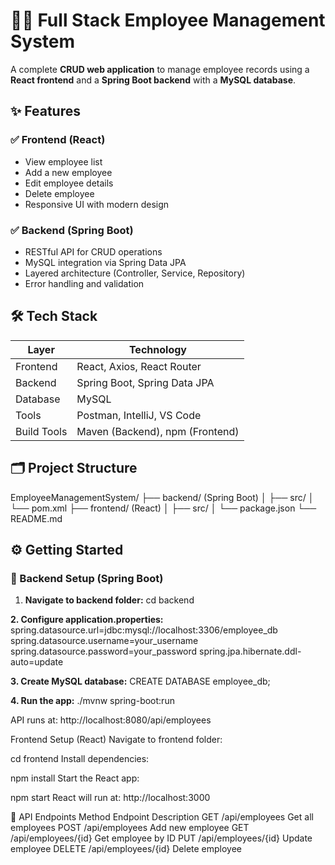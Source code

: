 # 🧑‍💼 Full Stack Employee Management System

A complete **CRUD web application** to manage employee records using a **React frontend** and a **Spring Boot backend** with a **MySQL database**.

## ✨ Features

### ✅ Frontend (React)
- View employee list
- Add a new employee
- Edit employee details
- Delete employee
- Responsive UI with modern design

### ✅ Backend (Spring Boot)
- RESTful API for CRUD operations
- MySQL integration via Spring Data JPA
- Layered architecture (Controller, Service, Repository)
- Error handling and validation


## 🛠️ Tech Stack

| Layer       | Technology                  |
|-------------|-----------------------------|
| Frontend    | React, Axios, React Router  |
| Backend     | Spring Boot, Spring Data JPA|
| Database    | MySQL                       |
| Tools       | Postman, IntelliJ, VS Code  |
| Build Tools | Maven (Backend), npm (Frontend) |


## 🗂️ Project Structure

EmployeeManagementSystem/
├── backend/ (Spring Boot)
│ ├── src/
│ └── pom.xml
├── frontend/ (React)
│ ├── src/
│ └── package.json
└── README.md

## ⚙️ Getting Started

### 🔧 Backend Setup (Spring Boot)

1. **Navigate to backend folder:**
   cd backend
   
**2. Configure application.properties:**
spring.datasource.url=jdbc:mysql://localhost:3306/employee_db
spring.datasource.username=your_username
spring.datasource.password=your_password
spring.jpa.hibernate.ddl-auto=update

**3. Create MySQL database:**
CREATE DATABASE employee_db;

**4. Run the app:**
./mvnw spring-boot:run

API runs at: http://localhost:8080/api/employees

Frontend Setup (React)
Navigate to frontend folder:

cd frontend
Install dependencies:

npm install
Start the React app:

npm start
React will run at: http://localhost:3000

🔁 API Endpoints
Method	Endpoint	Description
GET	/api/employees	Get all employees
POST	/api/employees	Add new employee
GET	/api/employees/{id}	Get employee by ID
PUT	/api/employees/{id}	Update employee
DELETE	/api/employees/{id}	Delete employee
